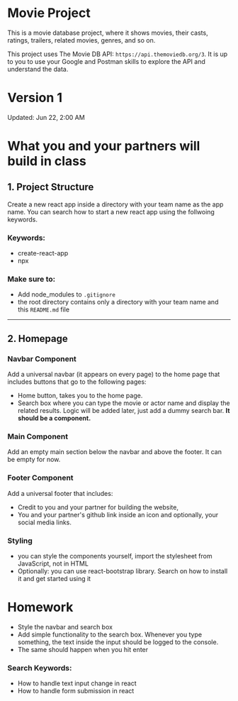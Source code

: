 # Movie Project
This is a movie database project, where it shows movies, their casts, ratings, trailers, related movies, genres, and so on.

This project uses The Movie DB API: `https://api.themoviedb.org/3`. It is up to
you to use your Google and Postman skills to explore the API and understand the
data.

# Version 1
Updated: Jun 22, 2:00 AM
# What you and your partners will build in class

## 1. Project Structure
Create a new react app inside a directory with your team name as the app name. You can search how to start a new react app using the follwoing keywords.

### Keywords:
- create-react-app
- npx

### Make sure to:
- Add node_modules to `.gitignore`
- the root directory contains only a directory with your team name and this `README.md` file
---
## 2. Homepage

### Navbar Component
Add a universal navbar (it appears on every page) to the home page that includes
buttons that go to the following pages:

- Home button, takes you to the home page.
- Search box where you can type the movie or actor name and display the
related results. Logic will be added later, just add a dummy search bar. **It should be a component.**

### Main Component
Add an empty main section below the navbar and above the footer. It can be empty for now.

### Footer Component
Add a universal footer that includes:

- Credit to you and your partner for building the website, 
- You and your partner's github link inside an icon and optionally, your social
  media links.

### Styling

- you can style the components yourself, import the stylesheet from JavaScript, not in HTML
- Optionally: you can use react-bootstrap library. Search on how to install it and get started using it

# Homework
- Style the navbar and search box
- Add simple functionality to the search box. Whenever you type something, the text inside the input should be logged to the console.
- The same should happen when you hit enter

### Search Keywords:
- How to handle text input change in react
- How to handle form submission in react